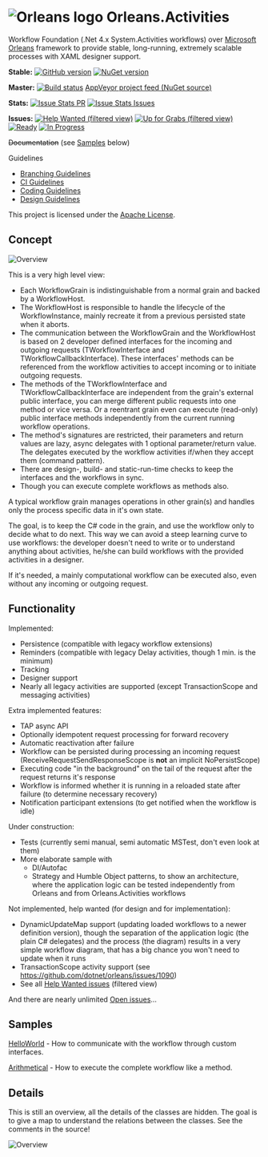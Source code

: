 # ![Orleans logo](https://github.com/OrleansContrib/Orleans.Activities/raw/master/src/Orleans.Activities.png) Orleans.Activities

Workflow Foundation (.Net 4.x System.Activities workflows) over [Microsoft Orleans](https://github.com/dotnet/orleans) framework to provide stable, long-running, extremely scalable processes with XAML designer support.

__Stable:__
[![GitHub version](https://img.shields.io/github/tag/OrleansContrib/Orleans.Activities.svg)](https://github.com/OrleansContrib/Orleans.Activities/releases)
[![NuGet version](https://badge.fury.io/nu/Orleans.Activities.svg)](https://www.nuget.org/packages/Orleans.Activities)

__Master:__
[![Build status](https://ci.appveyor.com/api/projects/status/dy600wk9qn1fppqw/branch/master?svg=true)](https://ci.appveyor.com/project/OrleansContrib/orleans-activities/history)
[AppVeyor project feed (NuGet source)](https://ci.appveyor.com/nuget/orleans-activities-xqh82aku7sb3)

__Stats:__
[![Issue Stats PR](http://www.issuestats.com/github/OrleansContrib/Orleans.Activities/badge/pr)](http://www.issuestats.com/github/OrleansContrib/Orleans.Activities)
[![Issue Stats Issues](http://www.issuestats.com/github/OrleansContrib/Orleans.Activities/badge/issue)](http://www.issuestats.com/github/OrleansContrib/Orleans.Activities)

__Issues:__
[![Help Wanted (filtered view)](https://badge.waffle.io/OrleansContrib/Orleans.Activities.svg?label=Status-Help%20Wanted&title=Help%20Wanted%20%28filtered%20view%29)](http://waffle.io/OrleansContrib/Orleans.Activities?label=Status-Help%20Wanted)
[![Up for Grabs (filtered view)](https://badge.waffle.io/OrleansContrib/Orleans.Activities.svg?label=Status-Up%20for%20Grabs&title=Up%20for%20Grabs%20%28filtered%20view%29)](http://waffle.io/OrleansContrib/Orleans.Activities?label=Status-Up%20for%20Grabs)
[![Ready](https://badge.waffle.io/OrleansContrib/Orleans.Activities.svg?label=Phase-Ready&title=Ready)](http://waffle.io/OrleansContrib/Orleans.Activities)
[![In Progress](https://badge.waffle.io/OrleansContrib/Orleans.Activities.svg?label=Phase-In%20Progress&title=In%20Progress)](http://waffle.io/OrleansContrib/Orleans.Activities)

~~Documentation~~ (see [Samples](https://github.com/OrleansContrib/Orleans.Activities#samples) below)

Guidelines
* [Branching Guidelines](https://github.com/OrleansContrib/Orleans.Activities/blob/docs-master/docs/Branching-Guidelines.md)
* [CI Guidelines](https://github.com/OrleansContrib/Orleans.Activities/blob/docs-master/docs/CI-Guidelines.md)
* [Coding Guidelines](https://github.com/dotnet/corefx/blob/master/Documentation/coding-guidelines/coding-style.md)
* [Design Guidelines](https://github.com/dotnet/corefx/blob/master/Documentation/coding-guidelines/framework-design-guidelines-digest.md)

This project is licensed under the [Apache License](https://github.com/OrleansContrib/Orleans.Activities/blob/master/LICENSE).

## Concept

![Overview](https://github.com/OrleansContrib/Orleans.Activities/raw/docs-master/docs/Orleans.Activities-Overview.png)

This is a very high level view:

* Each WorkflowGrain is indistinguishable from a normal grain and backed by a WorkflowHost.
* The WorkflowHost is responsible to handle the lifecycle of the WorkflowInstance, mainly recreate it from a previous persisted state when it aborts.
* The communication between the WorkflowGrain and the WorkflowHost is based on 2 developer defined interfaces for the incoming and outgoing requests (TWorkflowInterface and TWorkflowCallbackInterface). These interfaces' methods can be referenced from the workflow activities to accept incoming or to initiate outgoing requests.
* The methods of the TWorkflowInterface and TWorkflowCallbackInterface are independent from the grain's external public interface, you can merge different public requests into one method or vice versa. Or a reentrant grain even can execute (read-only) public interface methods independently from the current running workflow operations.
* The method's signatures are restricted, their parameters and return values are lazy, async delegates with 1 optional parameter/return value. The delegates executed by the workflow activities if/when they accept them (command pattern).
* There are design-, build- and static-run-time checks to keep the interfaces and the workflows in sync.
* Though you can execute complete workflows as methods also.

A typical workflow grain manages operations in other grain(s) and handles only the process specific data in it's own state.

The goal, is to keep the C# code in the grain, and use the workflow only to decide what to do next. This way we can avoid a steep learning curve to use workflows: the developer doesn't need to write or to understand anything about activities, he/she can build workflows with the provided activities in a designer.

If it's needed, a mainly computational workflow can be executed also, even without any incoming or outgoing request.

## Functionality

Implemented:

* Persistence (compatible with legacy workflow extensions)
* Reminders (compatible with legacy Delay activities, though 1 min. is the minimum)
* Tracking
* Designer support
* Nearly all legacy activities are supported (except TransactionScope and messaging activities)

Extra implemented features:

* TAP async API
* Optionally idempotent request processing for forward recovery
* Automatic reactivation after failure
* Workflow can be persisted during processing an incoming request (ReceiveRequestSendResponseScope is __not__ an implicit NoPersistScope)
* Executing code "in the background" on the tail of the request after the request returns it's response
* Workflow is informed whether it is running in a reloaded state after failure (to determine necessary recovery)
* Notification participant extensions (to get notified when the workflow is idle)

Under construction:

* Tests (currently semi manual, semi automatic MSTest, don't even look at them)
* More elaborate sample with
  * DI/Autofac
  * Strategy and Humble Object patterns, to show an architecture, where the application logic can be tested independently from Orleans and from Orleans.Activities workflows

Not implemented, help wanted (for design and for implementation):

* DynamicUpdateMap support (updating loaded workflows to a newer definition version), though the separation of the application logic (the plain C# delegates) and the process (the diagram) results in a very simple workflow diagram, that has a big chance you won't need to update when it runs
* TransactionScope activity support (see https://github.com/dotnet/orleans/issues/1090)
* See all [Help Wanted issues](http://waffle.io/OrleansContrib/Orleans.Activities?label=Status-Help%20Wanted) (filtered view)

And there are nearly unlimited [Open issues](http://waffle.io/OrleansContrib/Orleans.Activities)...

## Samples

[HelloWorld](https://github.com/OrleansContrib/Orleans.Activities/blob/docs-master/docs/HelloWorld/HelloWorld.md) - How to communicate with the workflow through custom interfaces.

[Arithmetical](https://github.com/OrleansContrib/Orleans.Activities/blob/docs-master/docs/Arithmetical/Arithmetical.md) - How to execute the complete workflow like a method.

## Details

This is still an overview, all the details of the classes are hidden. The goal is to give a map to understand the relations between the classes. See the comments in the source!

![Overview](https://github.com/OrleansContrib/Orleans.Activities/raw/docs-master/docs/Orleans.Activities-Details.png)
